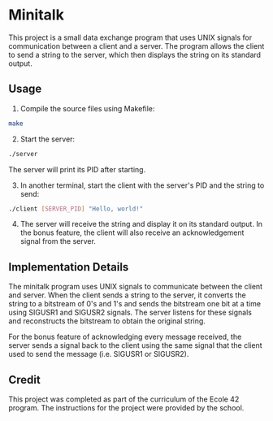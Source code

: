 # Minitalk

This project is a small data exchange program that uses UNIX signals for communication between a client and a server. The program allows the client to send a string to the server, which then displays the string on its standard output.

## Usage

1. Compile the source files using Makefile:
```bash
make
```
2. Start the server:
```bash
./server
```
The server will print its PID after starting.

3. In another terminal, start the client with the server's PID and the string to send:
```bash
./client [SERVER_PID] "Hello, world!"
```

4. The server will receive the string and display it on its standard output. In the bonus feature, the client will also receive an acknowledgement signal from the server.


## Implementation Details

The minitalk program uses UNIX signals to communicate between the client and server. When the client sends a string to the server, it converts the string to a bitstream of 0's and 1's and sends the bitstream one bit at a time using SIGUSR1 and SIGUSR2 signals. The server listens for these signals and reconstructs the bitstream to obtain the original string.

For the bonus feature of acknowledging every message received, the server sends a signal back to the client using the same signal that the client used to send the message (i.e. SIGUSR1 or SIGUSR2).

## Credit
This project was completed as part of the curriculum of the Ecole 42 program. The instructions for the project were provided by the school.
